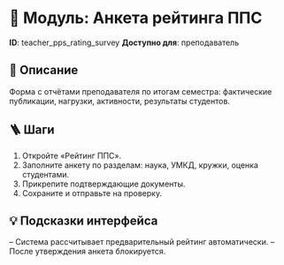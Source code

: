 # 📘 Модуль: Анкета рейтинга ППС
**ID**: teacher_pps_rating_survey
**Доступно для**: преподаватель

## 📝 Описание
Форма с отчётами преподавателя по итогам семестра: фактические публикации, нагрузки, активности, результаты студентов.

## 🪜 Шаги
1. Откройте «Рейтинг ППС».
2. Заполните анкету по разделам: наука, УМКД, кружки, оценка студентами.
3. Прикрепите подтверждающие документы.
4. Сохраните и отправьте на проверку.

## 💡 Подсказки интерфейса
– Система рассчитывает предварительный рейтинг автоматически.
– После утверждения анкета блокируется.
